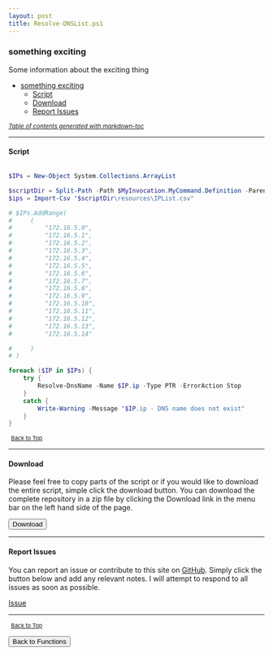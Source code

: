 ```yaml
---
layout: post
title: Resolve-DNSList.ps1
---
```


### something exciting

Some information about the exciting thing

- [something exciting](#something-exciting)
  - [Script](#script)
  - [Download](#download)
  - [Report Issues](#report-issues)

<small><i><a href='http://ecotrust-canada.github.io/markdown-toc/'>Table of contents generated with markdown-toc</a></i></small>

---

#### Script

```powershell

$IPs = New-Object System.Collections.ArrayList

$scriptDir = Split-Path -Path $MyInvocation.MyCommand.Definition -Parent
$ips = Import-Csv "$scriptDir\resources\IPList.csv"

# $IPs.AddRange(
#     (
#         "172.16.5.0",
#         "172.16.5.1",
#         "172.16.5.2",
#         "172.16.5.3",
#         "172.16.5.4",
#         "172.16.5.5",
#         "172.16.5.6",
#         "172.16.5.7",
#         "172.16.5.8",
#         "172.16.5.9",
#         "172.16.5.10",
#         "172.16.5.11",
#         "172.16.5.12",
#         "172.16.5.13",
#         "172.16.5.14"

#     )
# )

foreach ($IP in $IPs) {
    try {
        Resolve-DnsName -Name $IP.ip -Type PTR -ErrorAction Stop
    }
    catch {
        Write-Warning -Message "$IP.ip - DNS name does not exist"
    }
}
```

<span style="font-size:11px;"><a href="#"><i class="fas fa-caret-up" aria-hidden="true" style="color: white; margin-right:5px;"></i>Back to Top</a></span>

---

#### Download

Please feel free to copy parts of the script or if you would like to download the entire script, simple click the download button. You can download the complete repository in a zip file by clicking the Download link in the menu bar on the left hand side of the page.

<button class="btn" type="submit" onclick="window.open('/PowerShell/functions/dns/Resolve-DNSList.ps1')">
    <i class="fa fa-cloud-download-alt">
    </i>
        Download
</button>

---

#### Report Issues

You can report an issue or contribute to this site on <a href="https://github.com/BanterBoy/scripts-blog/issues">GitHub</a>. Simply click the button below and add any relevant notes. I will attempt to respond to all issues as soon as possible.

<!-- Place this tag where you want the button to render. -->

<a class="github-button" href="https://github.com/BanterBoy/scripts-blog/issues/new?title=Resolve-DNSList.ps1&body=There is a problem with this function. Please find details below." data-show-count="true" aria-label="Issue BanterBoy/scripts-blog on GitHub">Issue</a>

---

<span style="font-size:11px;"><a href="#"><i class="fas fa-caret-up" aria-hidden="true" style="color: white; margin-right:5px;"></i>Back to Top</a></span>

<a href="/menu/_pages/functions.html">
    <button class="btn">
        <i class='fas fa-reply'>
        </i>
            Back to Functions
    </button>
</a>

[1]: http://ecotrust-canada.github.io/markdown-toc
[2]: https://github.com/googlearchive/code-prettify
